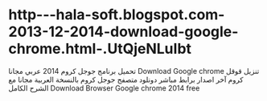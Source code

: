 http---hala-soft.blogspot.com-2013-12-2014-download-google-chrome.html-.UtQjeNLuIbt
===================================================================================

تحميل برنامج جوجل كروم 2014 عربي مجانا Download Google chrome تنزيل قوقل كروم آخر اصدار برابط مباشر  دونلود متصفج جوجل كروم بالنسخة العربية مجانا مع الشرح الكامل Download Browser Google chrome 2014 free
